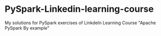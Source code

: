 # PySpark-Linkedin-learning-course
My solutions for PySpark exercises of  LinkdeIn Learning Course "Apache PySpark By example"
